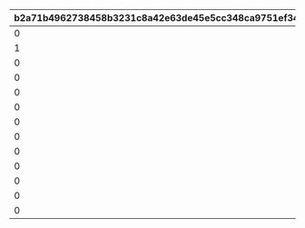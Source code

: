 |b2a71b4962738458b3231c8a42e63de45e5cc348ca9751ef34868abad5174343|03cc80bf9d72b57033765c44c16f5bbdf8ee77550a0286254167ec1b8ca1ee6d|f1c8fa930f6351325e5257fb3166ecc638b3c9790bcece0e9304766402a56ab2|388d87aa24a435727a65aa5ece89545a9bcfc6b5158adcefd34f7f4e5533bb34|016128f66eb7ac2bff14aead222ef8bc3918e5e8498bab0305043d4c3e5843dd|777bfb4cdfad3761563de402e82c15c3aa6ec2c3634a68a70f92791063b1f084|63b73ee0f99d5d457414b725d249e9f501293fa73d0add96f93339433c380c49|0a46f625818194371e2ccb455fdd6694e83318d394cb7feedbc0e2da189abf07|0a4c9aae74383270aeff63447e6817690a18d16b013e2172a210913d0f53252d|bcd65eedb4ea12dc92ed76c40c7bf9e5879f68e40700dc8ce5e851a643b752a8|86a8d027d56d36a259284b66dd0e7f0874cf77c575098d9240fff3eeb435ec0a|
| --- | --- | --- | --- | --- | --- | --- | --- | --- | --- | --- |
|0|0|1001|1|2|10011|10011105|0|1|0|pt|
|1|0|1002|2|2|10015|10015103|0|1|0|m|
|0|0|1003|3|2|10021|10021108|0|1|5021700|pt|
|0|0|1004|4|3|10027|5027007|0|1|5027700|pt|
|0|0|1005|5|2|10040|10040105|0|1|5040700|pt|
|0|5046006|1006|6|1|10046|5046006|1|1|0|pt|
|0|5072006|1007|7|3|10072|5072006|3|1|0|pt|
|0|5080000|1008|8|3|10080|5080007|3|0|5080700|pt|
|0|0|1009|9|0|0|0|0|0|9004201|pt|
|0|5096007|1010|10|1|10096|5096007|3|1|5096700|pt|
|0|5126000|1012|11|2|10126|10126107|3|1|0|pt|
|0|5142000|1013|12|3|10142|5142007|1|1|5142700|pt|
|0|5156000|1014|13|3|10156|5156007|1|1|5156700|pt|